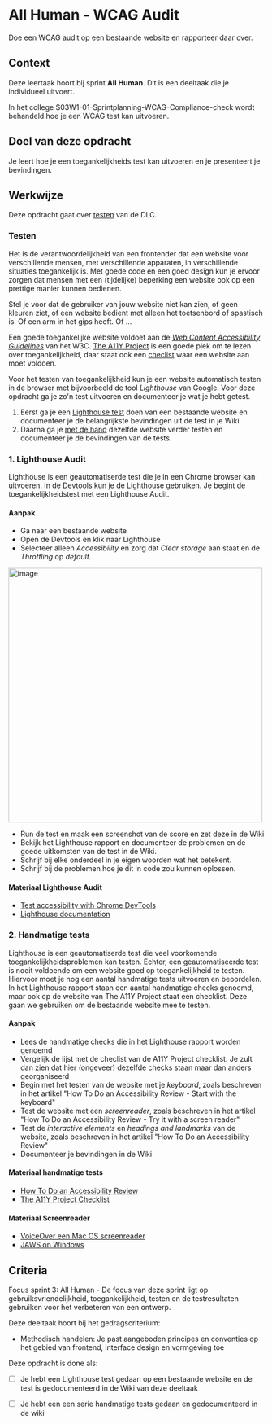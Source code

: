 # All Human - WCAG Audit

Doe een WCAG audit op een bestaande website en rapporteer daar over.

## Context

Deze leertaak hoort bij sprint **All Human**. Dit is een deeltaak die je individueel uitvoert.

In het college S03W1-01-Sprintplanning-WCAG-Compliance-check wordt behandeld hoe je een WCAG test kan uitvoeren.



 
## Doel van deze opdracht

Je leert hoe je een toegankelijkheids test kan uitvoeren en je presenteert je bevindingen.


## Werkwijze
Deze opdracht gaat over [testen](#testen) van de DLC.


### Testen
<!-- *In de testfase test je of een website goed werkt.* -->

Het is de verantwoordelijkheid van een frontender dat een website voor verschillende mensen, met verschillende apparaten, in verschillende situaties toegankelijk is. Met goede code en een goed design kun je ervoor zorgen dat mensen met een (tijdelijke) beperking een website ook op een prettige manier kunnen bedienen. 

Stel je voor dat de gebruiker van jouw website niet kan zien, of geen kleuren ziet, of een website bedient met alleen het toetsenbord of spastisch is. Of een arm in het gips heeft. Of ... 

Een goede toegankelijke website voldoet aan de _[Web Content Accessibility Guidelines](https://www.w3.org/TR/WCAG21/)_ van het W3C. [The A11Y Project](https://www.a11yproject.com) is een goede plek om te lezen over toegankelijkheid, daar staat ook een [checlist](https://www.a11yproject.com/checklist/) waar een website aan moet voldoen. 

Voor het testen van toegankelijkheid kun je een website automatisch testen in de browser met bijvoorbeeld de tool _Lighthouse_ van Google. Voor deze opdracht ga je zo'n test uitvoeren en documenteer je wat je hebt getest.

1. Eerst ga je een [Lighthouse test](#1-lighthouse-audit) doen van een bestaande website en documenteer je de belangrijkste bevindingen uit de test in je Wiki
2. Daarna ga je [met de hand](#2-handmatige-tests) dezelfde website verder testen en documenteer je de bevindingen van de tests.


### 1. Lighthouse Audit

Lighthouse is een geautomatiserde test die je in een Chrome browser kan uitvoeren. In de Devtools kun je de Lighthouse gebruiken. Je begint de toegankelijkheidstest met een Lighthouse Audit.  

#### Aanpak

- Ga naar een bestaande website
- Open de Devtools en klik naar Lighthouse
- Selecteer alleen _Accessibility_ en zorg dat _Clear storage_ aan staat en de _Throttling_ op _default_. 
<img width="500" alt="image" src="https://user-images.githubusercontent.com/1391509/195625978-c079cbb8-35d0-4bf3-a381-7a74aa24ebb3.png">

- Run de test en maak een screenshot van de score en zet deze in de Wiki
- Bekijk het Lighthouse rapport en documenteer de problemen en de goede uitkomsten van de test in de Wiki. 
- Schrijf bij elke onderdeel in je eigen woorden wat het betekent. 
- Schrijf bij de problemen hoe je dit in code zou kunnen oplossen.


#### Materiaal Lighthouse Audit

 - [Test accessibility with Chrome DevTools](https://www.youtube.com/watch?v=b0Q5Zp_yKaU)
 - [Lighthouse documentation](https://developer.chrome.com/docs/lighthouse/accessibility/)


### 2. Handmatige tests

Lighthouse is een geautomatiserde test die veel voorkomende toegankelijkheidsproblemen kan testen. Echter, een geautomatiseerde test is nooit voldoende om een website goed op toegankelijkheid te testen. Hiervoor moet je nog een aantal handmatige tests uitvoeren en beoordelen. In het Lighthouse rapport staan een aantal handmatige checks genoemd, maar ook op de website van The A11Y Project staat een checklist. Deze gaan we gebruiken om de bestaande website mee te testen.

#### Aanpak

- Lees de handmatige checks die in het Lighthouse rapport worden genoemd
- Vergelijk de lijst met de checlist van de A11Y Project checklist. Je zult dan zien dat hier (ongeveer) dezelfde checks staan maar dan anders georganiseerd
- Begin met het testen van de website met je _keyboard_, zoals beschreven in het artikel "How To Do an Accessibility Review - Start with the keyboard"
- Test de website met een _screenreader_, zoals beschreven in het artikel "How To Do an Accessibility Review - Try it with a screen reader"
- Test de _interactive elements_ en _headings and landmarks_ van de website, zoals beschreven in het artikel "How To Do an Accessibility Review"
- Documenteer je bevindingen in de Wiki

#### Materiaal handmatige tests

- [How To Do an Accessibility Review](https://web.dev/how-to-review/)
- [The A11Y Project Checklist](https://www.a11yproject.com/checklist/)

#### Materiaal Screenreader
 - [VoiceOver een Mac OS screenreader](https://webaim.org/articles/voiceover/)
 - [JAWS on Windows](https://downloads.sensotec.be/Jaws/Sneltoetsen-JAWS2018.pdf)


## Criteria

Focus sprint 3: All Human - De focus van deze sprint ligt op gebruiksvriendelijkheid, toegankelijkheid, testen en de testresultaten gebruiken voor het verbeteren van een ontwerp.

Deze deeltaak hoort bij het gedragscriterium:

- Methodisch handelen: Je past aangeboden principes en conventies op het gebied van frontend, interface design en vormgeving toe

Deze opdracht is done als:

- [ ] Je hebt een Lighthouse test gedaan op een bestaande website en de test is gedocumenteerd in de Wiki van deze deeltaak
- [ ] Je hebt een een serie handmatige tests gedaan en gedocumenteerd in de wiki


